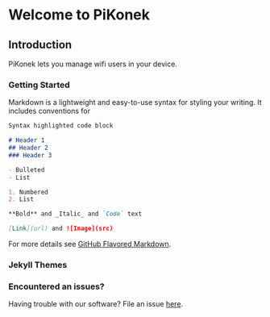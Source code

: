 # Welcome to PiKonek

## Introduction

PiKonek lets you manage wifi users in your device. 

### Getting Started

Markdown is a lightweight and easy-to-use syntax for styling your writing. It includes conventions for

```markdown
Syntax highlighted code block

# Header 1
## Header 2
### Header 3

- Bulleted
- List

1. Numbered
2. List

**Bold** and _Italic_ and `Code` text

[Link](url) and ![Image](src)
```

For more details see [GitHub Flavored Markdown](https://guides.github.com/features/mastering-markdown/).

### Jekyll Themes

### Encountered an issues?

Having trouble with our software?
File an issue [here](https://github.com/pisokonek/PisoKonek/issues).

